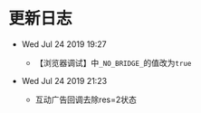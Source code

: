 # 更新日志

- Wed Jul 24 2019 19:27

  - 【浏览器调试】中`_NO_BRIDGE_`的值改为`true`

- Wed Jul 24 2019 21:23

  - 互动广告回调去除res=2状态
